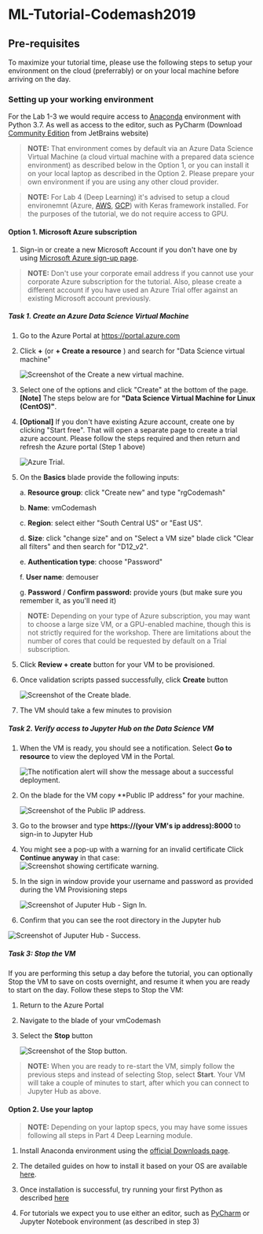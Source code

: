 # ML-Tutorial-Codemash2019

## Pre-requisites

To maximize your tutorial time, please use the following steps to setup your environment on the cloud (preferrably) or on your local machine before arriving on the day.

### Setting up your working environment

For the Lab 1-3 we would require access to [Anaconda](https://www.anaconda.com) environment with Python 3.7.  As well as access to the editor, such as PyCharm (Download [Community Edition](https://www.jetbrains.com/pycharm/download/) from JetBrains website)


> **NOTE:** That environment comes by default via an Azure Data Science Virtual Machine (a cloud virtual machine with a prepared data science environment) as described below in the Option 1, or you can install it on your local laptop as described in the Option 2. Please prepare your own environment if you are using any other cloud provider.

> **NOTE:** For Lab 4 (Deep Learning) it's advised to setup a cloud environemnt (Azure, [AWS](https://blog.keras.io/running-jupyter-notebooks-on-gpu-on-aws-a-starter-guide.html), [GCP](https://medium.com/google-cloud/containerized-jupyter-notebooks-on-gpu-on-google-cloud-8e86ef7f31e9)) with Keras framework installed. For the purposes of the tutorial, we do not require access to GPU.

#### Option 1. Microsoft Azure subscription

1. Sign-in or create a new Microsoft Account if you don't have one by using [Microsoft Azure sign-up page](https://login.live.com/login.srf?lw=1). 

> **NOTE:** Don't use your corporate email address if you cannot use your corporate Azure subscription for the tutorial. Also, please create a different account if you have used an Azure Trial offer against an existing Microsoft account previously.

##### Task 1. Create an Azure Data Science Virtual Machine

1. Go to the Azure Portal at <https://portal.azure.com>
2. Click **+** (or **+ Create a resource** ) and search for "Data Science virtual machine"

    ![Screenshot of the Create a new virtual machine.](images/NewVM.png "Create a new virtual machine")

3. Select one of the options and click "Create" at the bottom of the page. **[Note]** The steps below are for **"Data Science Virtual Machine for Linux (CentOS)"**.

4. **[Optional]** If you don't have existing Azure account, create one by clicking "Start free". That will open a separate page to create a trial azure account. Please follow the steps required and then return and refresh the Azure portal (Step 1 above)

    ![Azure Trial.](images/AzureTrial.png "Azure Trial")

4.  On the **Basics** blade provide the following inputs:

    a. **Resource group**: click "Create new" and type "rgCodemash" 

    b.  **Name**: vmCodemash

    c. **Region**: select either "South Central US" or "East US".

    d.  **Size**: click "change size" and on "Select a VM size" blade click "Clear all filters" and then search for "D12_v2". 
    
    e.  **Authentication type**: choose "Password"

    f.  **User name**: demouser

    g.  **Password** / **Confirm password:** provide yours (but make sure you remember it, as you'll need it)

> **NOTE:**  Depending on your type of Azure subscription, you may want to choose a large size VM, or a GPU-enabled machine, though this is not strictly required for the workshop. There are limitations about the number of cores that could be requested by default on a Trial subscription.
    
5.  Click **Review + create** button for your VM to be provisioned.

8.  Once validation scripts passed successfully, click **Create** button

    ![Screenshot of the Create blade.](images/ProvisionVM.png "Provision VM")

9.  The VM should take a few minutes to provision

##### Task 2. Verify access to Jupyter Hub on the Data Science VM

1.  When the VM is ready, you should see a notification. Select **Go to resource** to view the deployed VM in the Portal.

    ![The notification alert will show the message about a successful deployment.](images/Notifications.png "Notification window")

2.  On the blade for the VM copy **Public IP address" for your machine.

    ![Screenshot of the Public IP address.](images/VMip.png "Copy the IP address")


3.  Go to the browser and type **https://(your VM's ip address):8000** to sign-in to Jupyter Hub 

4. You might  see a pop-up with a warning for an invalid certificate Click **Continue anyway** in that case: 
    ![Screenshot showing certificate warning.](images/CertError.png "Invalid Certificate")

5.  In the sign in window provide your username and password as provided during the VM Provisioning steps

    ![Screenshot of Juputer Hub - Sign In.](images/JupyterSignIn.png "Jupyter Sign-in")

6. Confirm that you can see the root directory in the Jupyter hub

![Screenshot of Juputer Hub - Success.](images/JupyterLoggedIn.png "Jupyter Success")

##### Task 3: Stop the VM

If you are performing this setup a day before the tutorial, you can optionally Stop the VM to save on costs overnight, and resume it when you are ready to start on the day. Follow these steps to Stop the VM:

1.  Return to the Azure Portal

2.  Navigate to the blade of your vmCodemash

3.  Select the **Stop** button

    ![Screenshot of the Stop button.](images/StopVM.png "Stop button")

> **NOTE:** When you are ready to re-start the VM, simply follow the previous steps and instead of selecting Stop, select **Start**. Your VM will take a couple of minutes to start, after which you can connect to Jupyter Hub as above.

#### Option 2. Use your laptop 

> **NOTE:** Depending on your laptop specs, you may have some issues following all steps in Part 4 Deep Learning module.

1. Install Anaconda environment using the [official Downloads page](https://www.anaconda.com/download/).

2. The detailed guides on how to install it based on your OS are available [here](http://docs.anaconda.com/anaconda/install/).

3. Once installation is successful, try running your first Python as described [here](http://docs.anaconda.com/anaconda/user-guide/getting-started/)

4. For tutorials we expect you to use either an editor, such as [PyCharm](https://www.jetbrains.com/pycharm/download/
) or Jupyter Notebook environment (as described in step 3)
